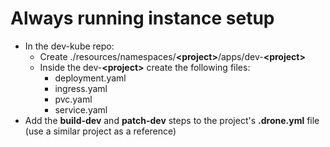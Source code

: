 # Always running instance setup
- In the dev-kube repo:
    - Create ./resources/namespaces/**\<project\>**/apps/dev-**\<project\>**
    - Inside the dev-**\<project\>** create the following files:
        - deployment.yaml
        - ingress.yaml
        - pvc.yaml
        - service.yaml
- Add the **build-dev** and **patch-dev** steps to the project's **.drone.yml** file (use a similar project as a reference)
